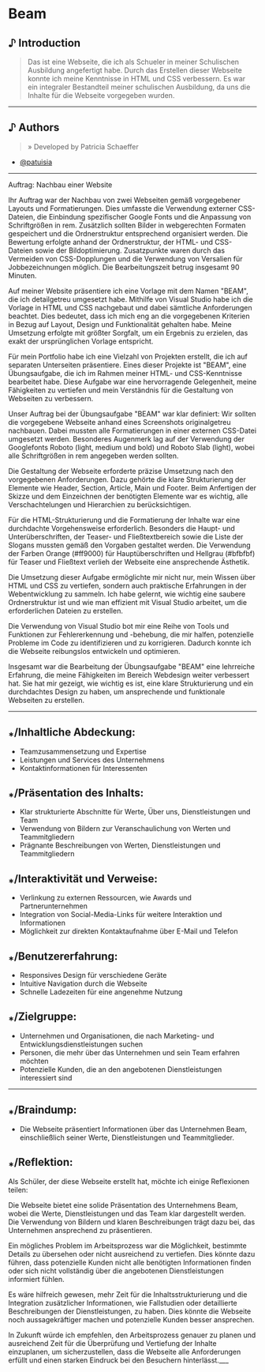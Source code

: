 # Beam


## ♪ Introduction
> Das ist eine Webseite, die ich als Schueler in meiner Schulischen Ausbildung angefertigt habe. Durch das Erstellen dieser Webseite konnte ich meine Kenntnisse in HTML und CSS verbessern. Es war ein integraler Bestandteil meiner schulischen Ausbildung, da uns die Inhalte für die Webseite vorgegeben wurden.

___

## ♪ Authors
> » Developed by Patricia Schaeffer

- [@patuisia](https://www.github.com/patuisia)

___

Auftrag: Nachbau einer Website

Ihr Auftrag war der Nachbau von zwei Webseiten gemäß vorgegebener Layouts und Formatierungen. Dies umfasste die Verwendung externer CSS-Dateien, die Einbindung spezifischer Google Fonts und die Anpassung von Schriftgrößen in rem. Zusätzlich sollten Bilder in webgerechten Formaten gespeichert und die Ordnerstruktur entsprechend organisiert werden. Die Bewertung erfolgte anhand der Ordnerstruktur, der HTML- und CSS-Dateien sowie der Bildoptimierung. Zusatzpunkte waren durch das Vermeiden von CSS-Dopplungen und die Verwendung von Versalien für Jobbezeichnungen möglich. Die Bearbeitungszeit betrug insgesamt 90 Minuten.

Auf meiner Website präsentiere ich eine Vorlage mit dem Namen "BEAM", die ich detailgetreu umgesetzt habe. Mithilfe von Visual Studio habe ich die Vorlage in HTML und CSS nachgebaut und dabei sämtliche Anforderungen beachtet. Dies bedeutet, dass ich mich eng an die vorgegebenen Kriterien in Bezug auf Layout, Design und Funktionalität gehalten habe. Meine Umsetzung erfolgte mit größter Sorgfalt, um ein Ergebnis zu erzielen, das exakt der ursprünglichen Vorlage entspricht.

Für mein Portfolio habe ich eine Vielzahl von Projekten erstellt, die ich auf separaten Unterseiten präsentiere. Eines dieser Projekte ist "BEAM", eine Übungsaufgabe, die ich im Rahmen meiner HTML- und CSS-Kenntnisse bearbeitet habe. Diese Aufgabe war eine hervorragende Gelegenheit, meine Fähigkeiten zu vertiefen und mein Verständnis für die Gestaltung von Webseiten zu verbessern.

Unser Auftrag bei der Übungsaufgabe "BEAM" war klar definiert: Wir sollten die vorgegebene Webseite anhand eines Screenshots originalgetreu nachbauen. Dabei mussten alle Formatierungen in einer externen CSS-Datei umgesetzt werden. Besonderes Augenmerk lag auf der Verwendung der Googlefonts Roboto (light, medium und bold) und Roboto Slab (light), wobei alle Schriftgrößen in rem angegeben werden sollten.

Die Gestaltung der Webseite erforderte präzise Umsetzung nach den vorgegebenen Anforderungen. Dazu gehörte die klare Strukturierung der Elemente wie Header, Section, Article, Main und Footer. Beim Anfertigen der Skizze und dem Einzeichnen der benötigten Elemente war es wichtig, alle Verschachtelungen und Hierarchien zu berücksichtigen.

Für die HTML-Strukturierung und die Formatierung der Inhalte war eine durchdachte Vorgehensweise erforderlich. Besonders die Haupt- und Unterüberschriften, der Teaser- und Fließtextbereich sowie die Liste der Slogans mussten gemäß den Vorgaben gestaltet werden. Die Verwendung der Farben Orange (#ff9000) für Hauptüberschriften und Hellgrau (#bfbfbf) für Teaser und Fließtext verlieh der Webseite eine ansprechende Ästhetik.

Die Umsetzung dieser Aufgabe ermöglichte mir nicht nur, mein Wissen über HTML und CSS zu vertiefen, sondern auch praktische Erfahrungen in der Webentwicklung zu sammeln. Ich habe gelernt, wie wichtig eine saubere Ordnerstruktur ist und wie man effizient mit Visual Studio arbeitet, um die erforderlichen Dateien zu erstellen.

Die Verwendung von Visual Studio bot mir eine Reihe von Tools und Funktionen zur Fehlererkennung und -behebung, die mir halfen, potenzielle Probleme im Code zu identifizieren und zu korrigieren. Dadurch konnte ich die Webseite reibungslos entwickeln und optimieren.

Insgesamt war die Bearbeitung der Übungsaufgabe "BEAM" eine lehrreiche Erfahrung, die meine Fähigkeiten im Bereich Webdesign weiter verbessert hat. Sie hat mir gezeigt, wie wichtig es ist, eine klare Strukturierung und ein durchdachtes Design zu haben, um ansprechende und funktionale Webseiten zu erstellen.
___

## ⁎/Inhaltliche Abdeckung:
- Teamzusammensetzung und Expertise
- Leistungen und Services des Unternehmens
- Kontaktinformationen für Interessenten

## ⁎/Präsentation des Inhalts:
- Klar strukturierte Abschnitte für Werte, Über uns, Dienstleistungen und Team
- Verwendung von Bildern zur Veranschaulichung von Werten und Teammitgliedern
- Prägnante Beschreibungen von Werten, Dienstleistungen und Teammitgliedern

## ⁎/Interaktivität und Verweise:
- Verlinkung zu externen Ressourcen, wie Awards und Partnerunternehmen
- Integration von Social-Media-Links für weitere Interaktion und Informationen
- Möglichkeit zur direkten Kontaktaufnahme über E-Mail und Telefon

## ⁎/Benutzererfahrung:
- Responsives Design für verschiedene Geräte
- Intuitive Navigation durch die Webseite
- Schnelle Ladezeiten für eine angenehme Nutzung

## ⁎/Zielgruppe:
- Unternehmen und Organisationen, die nach Marketing- und Entwicklungsdienstleistungen suchen
- Personen, die mehr über das Unternehmen und sein Team erfahren möchten
- Potenzielle Kunden, die an den angebotenen Dienstleistungen interessiert sind

___

## ⁎/Braindump:
- Die Webseite präsentiert Informationen über das Unternehmen Beam, einschließlich seiner Werte, Dienstleistungen und Teammitglieder.

## ⁎/Reflektion: 

Als Schüler, der diese Webseite erstellt hat, möchte ich einige Reflexionen teilen:

Die Webseite bietet eine solide Präsentation des Unternehmens Beam, wobei die Werte, Dienstleistungen und das Team klar dargestellt werden. Die Verwendung von Bildern und klaren Beschreibungen trägt dazu bei, das Unternehmen ansprechend zu präsentieren.

Ein mögliches Problem im Arbeitsprozess war die Möglichkeit, bestimmte Details zu übersehen oder nicht ausreichend zu vertiefen. Dies könnte dazu führen, dass potenzielle Kunden nicht alle benötigten Informationen finden oder sich nicht vollständig über die angebotenen Dienstleistungen informiert fühlen.

Es wäre hilfreich gewesen, mehr Zeit für die Inhaltsstrukturierung und die Integration zusätzlicher Informationen, wie Fallstudien oder detaillierte Beschreibungen der Dienstleistungen, zu haben. Dies könnte die Webseite noch aussagekräftiger machen und potenzielle Kunden besser ansprechen.

In Zukunft würde ich empfehlen, den Arbeitsprozess genauer zu planen und ausreichend Zeit für die Überprüfung und Vertiefung der Inhalte einzuplanen, um sicherzustellen, dass die Webseite alle Anforderungen erfüllt und einen starken Eindruck bei den Besuchern hinterlässt.___
